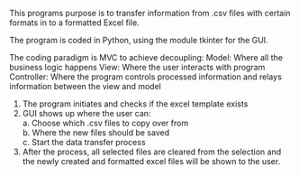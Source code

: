 This programs purpose is to transfer information from .csv files with certain formats in to a 
formatted Excel file.

The program is coded in Python, using the module tkinter for the GUI.

The coding paradigm is MVC to achieve decoupling:
Model: Where all the business logic happens
View: Where the user interacts with program
Controller: Where the program controls processed information and relays information between the view and model

1. The program initiates and checks if the excel template exists
2. GUI shows up where the user can:<br />
   a. Choose which .csv files to copy over from<br />
   b. Where the new files should be saved<br />
   c. Start the data transfer process<br />
3. After the process, all selected files are cleared from the selection and the newly created and formatted excel files will be shown to the user.
